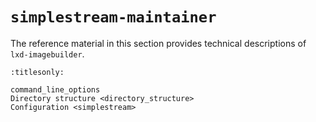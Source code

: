 # `simplestream-maintainer`

The reference material in this section provides technical descriptions of `lxd-imagebuilder`.

```{toctree}
:titlesonly:

command_line_options
Directory structure <directory_structure>
Configuration <simplestream>
```
